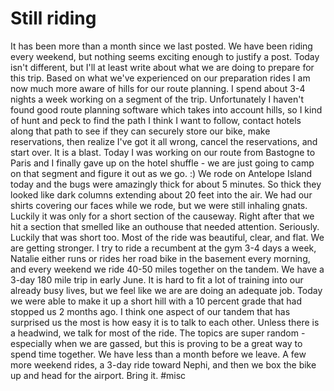 # Still riding
It has been more than a month since we last posted. We have been riding every weekend, but nothing seems exciting enough to justify a post. Today isn't different, but I'll at least write about what we are doing to prepare for this trip. Based on what we've experienced on our preparation rides I am now much more aware of hills for our route planning. I spend about 3-4 nights a week working on a segment of the trip. Unfortunately I haven't found good route planning software which takes into account hills, so I kind of hunt and peck to find the path I think I want to follow, contact hotels along that path to see if they can securely store our bike, make reservations, then realize I've got it all wrong, cancel the reservations, and start over. It is a blast. Today I was working on our route from Bastogne to Paris and I finally gave up on the hotel shuffle - we are just going to camp on that segment and figure it out as we go. :) We rode on Antelope Island today and the bugs were amazingly thick for about 5 minutes. So thick they looked like dark columns extending about 20 feet into the air. We had our shirts covering our faces while we rode, but we were still inhaling gnats. Luckily it was only for a short section of the causeway. Right after that we hit a section that smelled like an outhouse that needed attention. Seriously. Luckily that was short too. Most of the ride was beautiful, clear, and flat. We are getting stronger. I try to ride a recumbent at the gym 3-4 days a week, Natalie either runs or rides her road bike in the basement every morning, and every weekend we ride 40-50 miles together on the tandem. We have a 3-day 180 mile trip in early June. It is hard to fit a lot of training into our already busy lives, but we feel like we are are doing an adequate job. Today we were able to make it up a short hill with a 10 percent grade that had stopped us 2 months ago. I think one aspect of our tandem that has surprised us the most is how easy it is to talk to each other. Unless there is a headwind, we talk for most of the ride. The topics are super random - especially when we are gassed, but this is proving to be a great way to spend time together. We have less than a month before we leave.  A few more weekend rides, a 3-day ride toward Nephi, and then we box the bike up and head for the airport. Bring it.
#misc